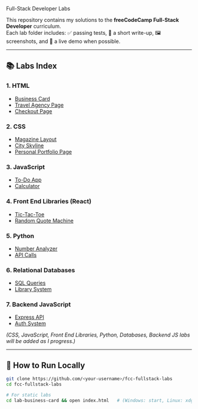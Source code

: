 Full-Stack Developer Labs

This repository contains my solutions to the **freeCodeCamp Full-Stack Developer** curriculum.  
Each lab folder includes: ✅ passing tests, 📝 a short write-up, 🖼️ screenshots, and 🔗 a live demo when possible.

---

## 📚 Labs Index

### 1. HTML
- [Business Card](html/lab-business-card)  
- [Travel Agency Page](html/lab-travel-agency)  
- [Checkout Page](html/lab-checkout-page)  

### 2. CSS
- [Magazine Layout](css/lab-magazine)  
- [City Skyline](css/lab-city-skyline)  
- [Personal Portfolio Page](css/lab-portfolio-page)  

### 3. JavaScript
- [To-Do App](javascript/lab-todo-app)  
- [Calculator](javascript/lab-calculator)  

### 4. Front End Libraries (React)
- [Tic-Tac-Toe](frontend-libraries/lab-react-tic-tac-toe)  
- [Random Quote Machine](frontend-libraries/lab-random-quote-machine)  

### 5. Python
- [Number Analyzer](python/lab-number-analyzer)  
- [API Calls](python/lab-api-calls)  

### 6. Relational Databases
- [SQL Queries](databases/lab-sql-queries)  
- [Library System](databases/lab-library-system)  

### 7. Backend JavaScript
- [Express API](backend-js/lab-express-api)  
- [Auth System](backend-js/lab-auth-system)  

*(CSS, JavaScript, Front End Libraries, Python, Databases, Backend JS labs will be added as I progress.)*

---

## 🚀 How to Run Locally
```bash
git clone https://github.com/<your-username>/fcc-fullstack-labs
cd fcc-fullstack-labs

# For static labs
cd lab-business-card && open index.html   # (Windows: start, Linux: xdg-open)

